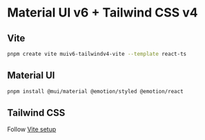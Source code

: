 # Material UI v6 + Tailwind CSS v4

## Vite

```bash
pnpm create vite muiv6-tailwindv4-vite --template react-ts
```

## Material UI

```bash
pnpm install @mui/material @emotion/styled @emotion/react
```

## Tailwind CSS

Follow [Vite setup](https://tailwindcss.com/docs/installation/using-vite)
